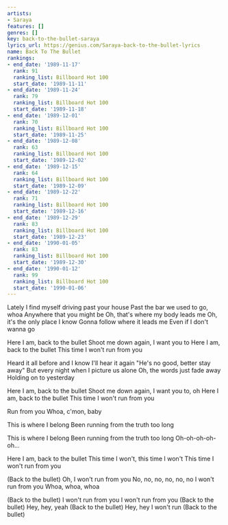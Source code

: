 ```yaml
---
artists:
- Saraya
features: []
genres: []
key: back-to-the-bullet-saraya
lyrics_url: https://genius.com/Saraya-back-to-the-bullet-lyrics
name: Back To The Bullet
rankings:
- end_date: '1989-11-17'
  rank: 91
  ranking_list: Billboard Hot 100
  start_date: '1989-11-11'
- end_date: '1989-11-24'
  rank: 79
  ranking_list: Billboard Hot 100
  start_date: '1989-11-18'
- end_date: '1989-12-01'
  rank: 70
  ranking_list: Billboard Hot 100
  start_date: '1989-11-25'
- end_date: '1989-12-08'
  rank: 63
  ranking_list: Billboard Hot 100
  start_date: '1989-12-02'
- end_date: '1989-12-15'
  rank: 64
  ranking_list: Billboard Hot 100
  start_date: '1989-12-09'
- end_date: '1989-12-22'
  rank: 71
  ranking_list: Billboard Hot 100
  start_date: '1989-12-16'
- end_date: '1989-12-29'
  rank: 83
  ranking_list: Billboard Hot 100
  start_date: '1989-12-23'
- end_date: '1990-01-05'
  rank: 83
  ranking_list: Billboard Hot 100
  start_date: '1989-12-30'
- end_date: '1990-01-12'
  rank: 99
  ranking_list: Billboard Hot 100
  start_date: '1990-01-06'
---
```

Lately I find myself driving past your house
Past the bar we used to go, whoa
Anywhere that you might be
Oh, that's where my body leads me
Oh, it's the only place I know
Gonna follow where it leads me
Even if I don't wanna go

Here I am, back to the bullet
Shoot me down again, I want you to
Here I am, back to the bullet
This time I won't run from you

Heard it all before and I know I'll hear it again
"He's no good, better stay away"
But every night when I picture us alone
Oh, the words just fade away
Holding on to yesterday

Here I am, back to the bullet
Shoot me down again, I want you to, oh
Here I am, back to the bullet
This time I won't run from you

Run from you
Whoa, c'mon, baby

This is where I belong
Been running from the truth too long

This is where I belong
Been running from the truth too long
Oh-oh-oh-oh-oh...

Here I am, back to the bullet
This time I won't, this time I won't
This time I won't run from you

(Back to the bullet)
Oh, I won't run from you
No, no, no, no, no, no
I won't run from you
Whoa, whoa, whoa

(Back to the bullet)
I won't run from you
I won't run from you
(Back to the bullet)
Hey, hey, yeah
(Back to the bullet)
Hey, hey
I won't run
(Back to the bullet)
